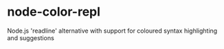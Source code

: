 # node-color-repl
Node.js 'readline' alternative with support for coloured syntax highlighting and suggestions
